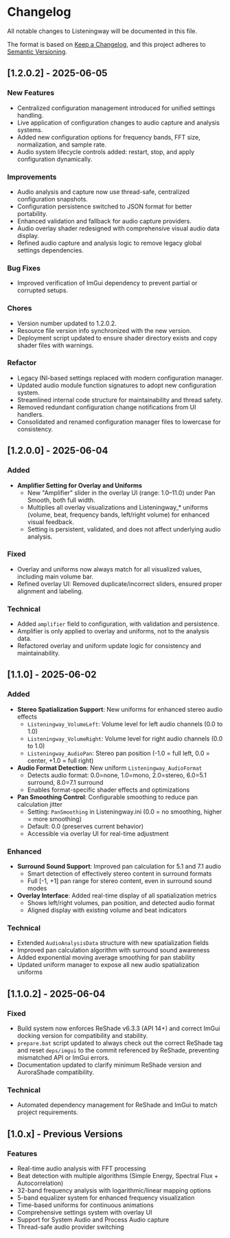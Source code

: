# Changelog

All notable changes to Listeningway will be documented in this file.

The format is based on [Keep a Changelog](https://keepachangelog.com/en/1.0.0/),
and this project adheres to [Semantic Versioning](https://semver.org/spec/v2.0.0.html).

## [1.2.0.2] - 2025-06-05

### New Features
- Centralized configuration management introduced for unified settings handling.
- Live application of configuration changes to audio capture and analysis systems.
- Added new configuration options for frequency bands, FFT size, normalization, and sample rate.
- Audio system lifecycle controls added: restart, stop, and apply configuration dynamically.

### Improvements
- Audio analysis and capture now use thread-safe, centralized configuration snapshots.
- Configuration persistence switched to JSON format for better portability.
- Enhanced validation and fallback for audio capture providers.
- Audio overlay shader redesigned with comprehensive visual audio data display.
- Refined audio capture and analysis logic to remove legacy global settings dependencies.

### Bug Fixes
- Improved verification of ImGui dependency to prevent partial or corrupted setups.

### Chores
- Version number updated to 1.2.0.2.
- Resource file version info synchronized with the new version.
- Deployment script updated to ensure shader directory exists and copy shader files with warnings.

### Refactor
- Legacy INI-based settings replaced with modern configuration manager.
- Updated audio module function signatures to adopt new configuration system.
- Streamlined internal code structure for maintainability and thread safety.
- Removed redundant configuration change notifications from UI handlers.
- Consolidated and renamed configuration manager files to lowercase for consistency.

## [1.2.0.0] - 2025-06-04

### Added
- **Amplifier Setting for Overlay and Uniforms**
  - New "Amplifier" slider in the overlay UI (range: 1.0–11.0) under Pan Smooth, both full width.
  - Multiplies all overlay visualizations and Listeningway_* uniforms (volume, beat, frequency bands, left/right volume) for enhanced visual feedback.
  - Setting is persistent, validated, and does not affect underlying audio analysis.

### Fixed
- Overlay and uniforms now always match for all visualized values, including main volume bar.
- Refined overlay UI: Removed duplicate/incorrect sliders, ensured proper alignment and labeling.

### Technical
- Added `amplifier` field to configuration, with validation and persistence.
- Amplifier is only applied to overlay and uniforms, not to the analysis data.
- Refactored overlay and uniform update logic for consistency and maintainability.

## [1.1.0] - 2025-06-02

### Added
- **Stereo Spatialization Support**: New uniforms for enhanced stereo audio effects
  - `Listeningway_VolumeLeft`: Volume level for left audio channels (0.0 to 1.0)
  - `Listeningway_VolumeRight`: Volume level for right audio channels (0.0 to 1.0)  
  - `Listeningway_AudioPan`: Stereo pan position (-1.0 = full left, 0.0 = center, +1.0 = full right)
- **Audio Format Detection**: New uniform `Listeningway_AudioFormat` 
  - Detects audio format: 0.0=none, 1.0=mono, 2.0=stereo, 6.0=5.1 surround, 8.0=7.1 surround
  - Enables format-specific shader effects and optimizations
- **Pan Smoothing Control**: Configurable smoothing to reduce pan calculation jitter
  - Setting: `PanSmoothing` in Listeningway.ini (0.0 = no smoothing, higher = more smoothing)
  - Default: 0.0 (preserves current behavior)
  - Accessible via overlay UI for real-time adjustment

### Enhanced
- **Surround Sound Support**: Improved pan calculation for 5.1 and 7.1 audio
  - Smart detection of effectively stereo content in surround formats
  - Full [-1, +1] pan range for stereo content, even in surround sound modes
- **Overlay Interface**: Added real-time display of all spatialization metrics
  - Shows left/right volumes, pan position, and detected audio format
  - Aligned display with existing volume and beat indicators

### Technical
- Extended `AudioAnalysisData` structure with new spatialization fields
- Improved pan calculation algorithm with surround sound awareness
- Added exponential moving average smoothing for pan stability
- Updated uniform manager to expose all new audio spatialization uniforms

## [1.1.0.2] - 2025-06-04

### Fixed
- Build system now enforces ReShade v6.3.3 (API 14+) and correct ImGui docking version for compatibility and stability.
- `prepare.bat` script updated to always check out the correct ReShade tag and reset `deps/imgui` to the commit referenced by ReShade, preventing mismatched API or ImGui errors.
- Documentation updated to clarify minimum ReShade version and AuroraShade compatibility.

### Technical
- Automated dependency management for ReShade and ImGui to match project requirements.

## [1.0.x] - Previous Versions

### Features
- Real-time audio analysis with FFT processing
- Beat detection with multiple algorithms (Simple Energy, Spectral Flux + Autocorrelation)
- 32-band frequency analysis with logarithmic/linear mapping options
- 5-band equalizer system for enhanced frequency visualization
- Time-based uniforms for continuous animations
- Comprehensive settings system with overlay UI
- Support for System Audio and Process Audio capture
- Thread-safe audio provider switching
